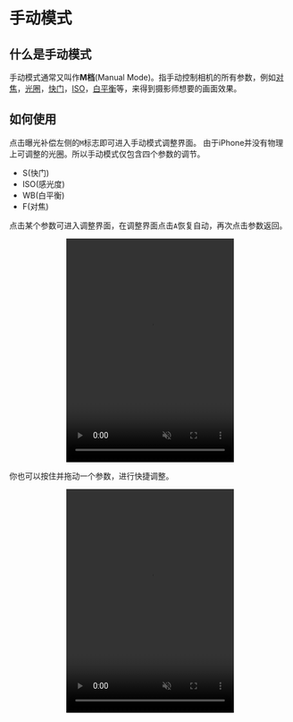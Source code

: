 # 手动模式
## 什么是手动模式
手动模式通常又叫作**M档**(Manual Mode)。指手动控制相机的所有参数，例如[对焦](https://baike.baidu.com/item/对焦/8718254?fr=ge_ala)，[光圈](https://baike.baidu.com/item/光圈/94964)，[快门](https://baike.baidu.com/item/快门/82245)，[ISO](https://baike.baidu.com/item/感光度/2577807?fromtitle=iso&fromid=5397601#viewPageContent)，[白平衡](https://baike.baidu.com/item/白平衡)等，来得到摄影师想要的画面效果。

## 如何使用
点击曝光补偿左侧的`M`标志即可进入手动模式调整界面。
由于iPhone并没有物理上可调整的光圈。所以手动模式仅包含四个参数的调节。

- S(快门)
- ISO(感光度)
- WB(白平衡)
- F(对焦)

点击某个参数可进入调整界面，在调整界面点击`A`恢复自动，再次点击参数返回。
<p align= "center">
<video width="600" height="400" muted style="max-width: 300px; width: 100%;" controls="controls">
  <source src="/src/normal.mp4" type="video/mp4" >
</video>
</p>

你也可以按住并拖动一个参数，进行快捷调整。
<p align= "center">
<video width="600" height="400"  muted  style="max-width: 300px; width: 100%;" controls="controls">
  <source src="/src/original.mp4" type="video/mp4" >
</video>
</p>
